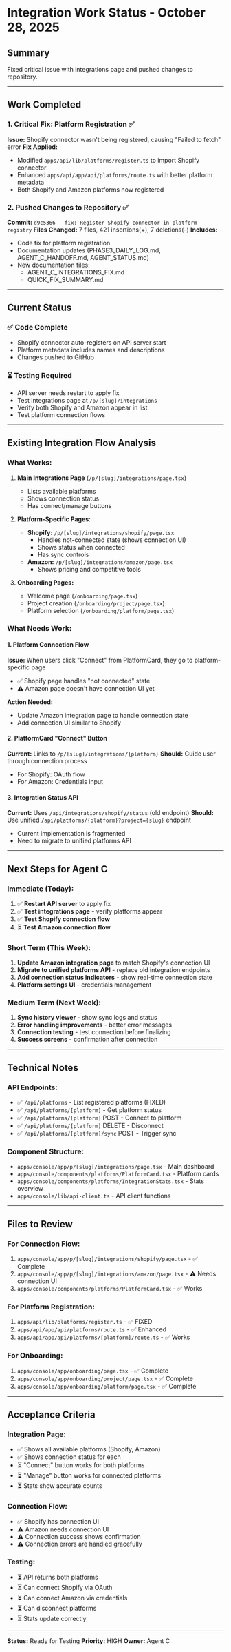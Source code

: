 # Integration Work Status - October 28, 2025

## Summary

Fixed critical issue with integrations page and pushed changes to repository.

---

## Work Completed

### 1. Critical Fix: Platform Registration ✅
**Issue:** Shopify connector wasn't being registered, causing "Failed to fetch" error
**Fix Applied:**
- Modified `apps/api/lib/platforms/register.ts` to import Shopify connector
- Enhanced `apps/api/app/api/platforms/route.ts` with better platform metadata
- Both Shopify and Amazon platforms now registered

### 2. Pushed Changes to Repository ✅
**Commit:** `d9c5366 - fix: Register Shopify connector in platform registry`
**Files Changed:** 7 files, 421 insertions(+), 7 deletions(-)
**Includes:**
- Code fix for platform registration
- Documentation updates (PHASE3_DAILY_LOG.md, AGENT_C_HANDOFF.md, AGENT_STATUS.md)
- New documentation files:
  - AGENT_C_INTEGRATIONS_FIX.md
  - QUICK_FIX_SUMMARY.md

---

## Current Status

### ✅ Code Complete
- Shopify connector auto-registers on API server start
- Platform metadata includes names and descriptions
- Changes pushed to GitHub

### ⏳ Testing Required
- API server needs restart to apply fix
- Test integrations page at `/p/[slug]/integrations`
- Verify both Shopify and Amazon appear in list
- Test platform connection flows

---

## Existing Integration Flow Analysis

### What Works:
1. **Main Integrations Page** (`/p/[slug]/integrations/page.tsx`)
   - Lists available platforms
   - Shows connection status
   - Has connect/manage buttons

2. **Platform-Specific Pages**:
   - **Shopify:** `/p/[slug]/integrations/shopify/page.tsx`
     - Handles not-connected state (shows connection UI)
     - Shows status when connected
     - Has sync controls
   - **Amazon:** `/p/[slug]/integrations/amazon/page.tsx`
     - Shows pricing and competitive tools

3. **Onboarding Pages:**
   - Welcome page (`/onboarding/page.tsx`)
   - Project creation (`/onboarding/project/page.tsx`)
   - Platform selection (`/onboarding/platform/page.tsx`)

### What Needs Work:

#### 1. Platform Connection Flow
**Issue:** When users click "Connect" from PlatformCard, they go to platform-specific page
- ✅ Shopify page handles "not connected" state
- ⚠️ Amazon page doesn't have connection UI yet

**Action Needed:**
- Update Amazon integration page to handle connection state
- Add connection UI similar to Shopify

#### 2. PlatformCard "Connect" Button
**Current:** Links to `/p/[slug]/integrations/{platform}`
**Should:** Guide user through connection process
- For Shopify: OAuth flow
- For Amazon: Credentials input

#### 3. Integration Status API
**Current:** Uses `/api/integrations/shopify/status` (old endpoint)
**Should:** Use unified `/api/platforms/{platform}?project={slug}` endpoint
- Current implementation is fragmented
- Need to migrate to unified platforms API

---

## Next Steps for Agent C

### Immediate (Today):
1. ✅ **Restart API server** to apply fix
2. ✅ **Test integrations page** - verify platforms appear
3. ✅ **Test Shopify connection flow**
4. ⏳ **Test Amazon connection flow**

### Short Term (This Week):
1. **Update Amazon integration page** to match Shopify's connection UI
2. **Migrate to unified platforms API** - replace old integration endpoints
3. **Add connection status indicators** - show real-time connection state
4. **Platform settings UI** - credentials management

### Medium Term (Next Week):
1. **Sync history viewer** - show sync logs and status
2. **Error handling improvements** - better error messages
3. **Connection testing** - test connection before finalizing
4. **Success screens** - confirmation after connection

---

## Technical Notes

### API Endpoints:
- ✅ `/api/platforms` - List registered platforms (FIXED)
- ✅ `/api/platforms/[platform]` - Get platform status
- ✅ `/api/platforms/[platform]` POST - Connect to platform
- ✅ `/api/platforms/[platform]` DELETE - Disconnect
- ✅ `/api/platforms/[platform]/sync` POST - Trigger sync

### Component Structure:
- `apps/console/app/p/[slug]/integrations/page.tsx` - Main dashboard
- `apps/console/components/platforms/PlatformCard.tsx` - Platform cards
- `apps/console/components/platforms/IntegrationStats.tsx` - Stats overview
- `apps/console/lib/api-client.ts` - API client functions

---

## Files to Review

### For Connection Flow:
1. `apps/console/app/p/[slug]/integrations/shopify/page.tsx` - ✅ Complete
2. `apps/console/app/p/[slug]/integrations/amazon/page.tsx` - ⚠️ Needs connection UI
3. `apps/console/components/platforms/PlatformCard.tsx` - ✅ Works

### For Platform Registration:
1. `apps/api/lib/platforms/register.ts` - ✅ FIXED
2. `apps/api/app/api/platforms/route.ts` - ✅ Enhanced
3. `apps/api/app/api/platforms/[platform]/route.ts` - ✅ Works

### For Onboarding:
1. `apps/console/app/onboarding/page.tsx` - ✅ Complete
2. `apps/console/app/onboarding/project/page.tsx` - ✅ Complete  
3. `apps/console/app/onboarding/platform/page.tsx` - ✅ Complete

---

## Acceptance Criteria

### Integration Page:
- ✅ Shows all available platforms (Shopify, Amazon)
- ✅ Shows connection status for each
- ⏳ "Connect" button works for both platforms
- ⏳ "Manage" button works for connected platforms
- ⏳ Stats show accurate counts

### Connection Flow:
- ✅ Shopify has connection UI
- ⚠️ Amazon needs connection UI
- ⚠️ Connection success shows confirmation
- ⚠️ Connection errors are handled gracefully

### Testing:
- ⏳ API returns both platforms
- ⏳ Can connect Shopify via OAuth
- ⏳ Can connect Amazon via credentials
- ⏳ Can disconnect platforms
- ⏳ Stats update correctly

---

**Status:** Ready for Testing
**Priority:** HIGH
**Owner:** Agent C

